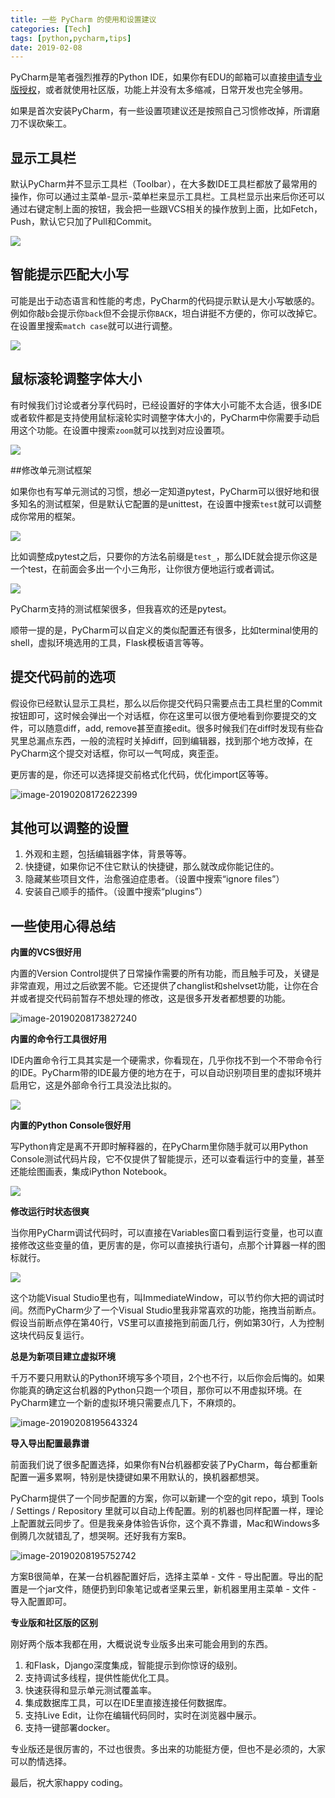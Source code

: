 ```yaml
---
title: 一些 PyCharm 的使用和设置建议
categories: [Tech]
tags: [python,pycharm,tips]
date: 2019-02-08
---
```


PyCharm是笔者强烈推荐的Python IDE，如果你有EDU的邮箱可以直接[申请专业版授权](https://tobyqin.github.io/posts/2016-09-27/get-jetbrains-student-licence/)，或者就使用社区版，功能上并没有太多缩减，日常开发也完全够用。

<!-- more -->

如果是首次安装PyCharm，有一些设置项建议还是按照自己习惯修改掉，所谓磨刀不误砍柴工。

## 显示工具栏

默认PyCharm并不显示工具栏（Toolbar），在大多数IDE工具栏都放了最常用的操作，你可以通过主菜单-显示-菜单栏来显示工具栏。工具栏显示出来后你还可以通过右键定制上面的按钮，我会把一些跟VCS相关的操作放到上面，比如Fetch，Push，默认它只加了Pull和Commit。

![](images/2019-02/20190208162340.png)

## 智能提示匹配大小写

可能是出于动态语言和性能的考虑，PyCharm的代码提示默认是大小写敏感的。例如你敲`b`会提示你`back`但不会提示你`BACK`，坦白讲挺不方便的，你可以改掉它。在设置里搜索`match case`就可以进行调整。

![](images/2019-02/20190208163613.png)

## 鼠标滚轮调整字体大小

有时候我们讨论或者分享代码时，已经设置好的字体大小可能不太合适，很多IDE或者软件都是支持使用鼠标滚轮实时调整字体大小的，PyCharm中你需要手动启用这个功能。在设置中搜索`zoom`就可以找到对应设置项。

![](images/2019-02/20190208170026.png)

##修改单元测试框架

如果你也有写单元测试的习惯，想必一定知道pytest，PyCharm可以很好地和很多知名的测试框架，但是默认它配置的是unittest，在设置中搜索`test`就可以调整成你常用的框架。

![](images/2019-02/20190208164442.png)

比如调整成pytest之后，只要你的方法名前缀是`test_`，那么IDE就会提示你这是一个test，在前面会多出一个小三角形，让你很方便地运行或者调试。

![](images/2019-02/20190208165147.png)

PyCharm支持的测试框架很多，但我喜欢的还是pytest。

顺带一提的是，PyCharm可以自定义的类似配置还有很多，比如terminal使用的shell，虚拟环境选用的工具，Flask模板语言等等。

## 提交代码前的选项

假设你已经默认显示工具栏，那么以后你提交代码只需要点击工具栏里的Commit按钮即可，这时候会弹出一个对话框，你在这里可以很方便地看到你要提交的文件，可以随意diff，add, remove甚至直接edit。很多时候我们在diff时发现有些旮旯里总漏点东西，一般的流程时关掉diff，回到编辑器，找到那个地方改掉，在PyCharm这个提交对话框，你可以一气呵成，爽歪歪。

更厉害的是，你还可以选择提交前格式化代码，优化import区等等。

![image-20190208172622399](images/image-20190208172622399.png)

## 其他可以调整的设置

1. 外观和主题，包括编辑器字体，背景等等。
2. 快捷键，如果你记不住它默认的快捷键，那么就改成你能记住的。
3. 隐藏某些项目文件，治愈强迫症患者。（设置中搜索“ignore files”）
4. 安装自己顺手的插件。（设置中搜索“plugins”）

## 一些使用心得总结

**内置的VCS很好用**

内置的Version Control提供了日常操作需要的所有功能，而且触手可及，关键是非常直观，用过之后欲罢不能。它还提供了changlist和shelvset功能，让你在合并或者提交代码前暂存不想处理的修改，这是很多开发者都想要的功能。

![image-20190208173827240](images/image-20190208173827240.png)

**内置的命令行工具很好用**

IDE内置命令行工具其实是一个硬需求，你看现在，几乎你找不到一个不带命令行的IDE。PyCharm带的IDE最方便的地方在于，可以自动识别项目里的虚拟环境并启用它，这是外部命令行工具没法比拟的。

![](images/2019-02/20190208174528.png)

**内置的Python Console很好用**

写Python肯定是离不开即时解释器的，在PyCharm里你随手就可以用Python Console测试代码片段，它不仅提供了智能提示，还可以查看运行中的变量，甚至还能绘图画表，集成iPython Notebook。

![](images/2019-02/20190208174959.png)

**修改运行时状态很爽**

当你用PyCharm调试代码时，可以直接在Variables窗口看到运行变量，也可以直接修改这些变量的值，更厉害的是，你可以直接执行语句，点那个计算器一样的图标就行。

![](images/2019-02/20190208175713.png)

这个功能Visual Studio里也有，叫ImmediateWindow，可以节约你大把的调试时间。然而PyCharm少了一个Visual Studio里我非常喜欢的功能，拖拽当前断点。假设当前断点停在第40行，VS里可以直接拖到前面几行，例如第30行，人为控制这块代码反复运行。

**总是为新项目建立虚拟环境**

千万不要只用默认的Python环境写多个项目，2个也不行，以后你会后悔的。如果你能真的确定这台机器的Python只跑一个项目，那你可以不用虚拟环境。在PyCharm建立一个新的虚拟环境只需要点几下，不麻烦的。

![image-20190208195643324](images/image-20190208195643324.png)

**导入导出配置最靠谱**

前面我们说了很多配置选择，如果你有N台机器都安装了PyCharm，每台都重新配置一遍多累啊，特别是快捷键如果不用默认的，换机器都想哭。

PyCharm提供了一个同步配置的方案，你可以新建一个空的git repo，填到 Tools / Settings / Repository 里就可以自动上传配置。别的机器也同样配置一样，理论上配置就云同步了。但是我亲身体验告诉你，这个真不靠谱，Mac和Windows多倒腾几次就错乱了，想哭啊。还好我有方案B。

![image-20190208195752742](images/image-20190208195752742.png)

方案B很简单，在某一台机器配置好后，选择主菜单 - 文件 - 导出配置。导出的配置是一个jar文件，随便扔到印象笔记或者坚果云里，新机器里用主菜单 - 文件 - 导入配置即可。

**专业版和社区版的区别**

刚好两个版本我都在用，大概说说专业版多出来可能会用到的东西。

1. 和Flask，Django深度集成，智能提示到你惊讶的级别。
2. 支持调试多线程，提供性能优化工具。
3. 快速获得和显示单元测试覆盖率。
4. 集成数据库工具，可以在IDE里直接连接任何数据库。
5. 支持Live Edit，让你在编辑代码同时，实时在浏览器中展示。
6. 支持一键部署docker。

专业版还是很厉害的，不过也很贵。多出来的功能挺方便，但也不是必须的，大家可以酌情选择。

最后，祝大家happy coding。